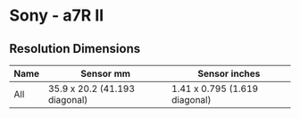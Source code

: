# Sony - a7R II

## Resolution Dimensions

| Name   | Sensor mm                     | Sensor inches                 |
|--------|-------------------------------|-------------------------------|
| All    | 35.9 x 20.2 (41.193 diagonal) | 1.41 x 0.795 (1.619 diagonal) |
